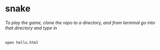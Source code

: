 # snake
###### To play the game, clone the repo to a directory, and from terminal go into that directory and type in 
```
open hello.html
```
